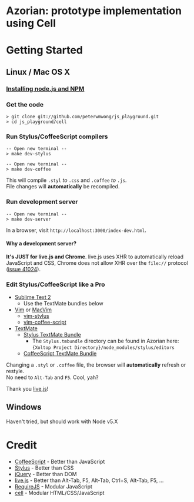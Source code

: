 Azorian: prototype implementation using Cell
============================================

Getting Started
===============

Linux / Mac OS X
----------------

### [Installing node.js and NPM](https://github.com/joyent/node/wiki/Installation)

### Get the code

    > git clone git://github.com/peterwmwong/js_playground.git
    > cd js_playground/cell

### Run Stylus/CoffeeScript compilers

    -- Open new terminal --
    > make dev-stylus

    -- Open new terminal --
    > make dev-coffee

This will compile `.styl` *to* `.css` and `.coffee` *to* `.js`.  
File changes will **automatically** be recompiled.

### Run development server

    -- Open new terminal --
    > make dev-server

In a browser, visit `http://localhost:3000/index-dev.html`.  

#### Why a development server?

**It's JUST for live.js and Chrome**. live.js uses XHR to automatically reload JavaScript and CSS, Chrome does not allow XHR over the `file://` protocol ([issue 41024](http://code.google.com/p/chromium/issues/detail?id=41024)).

### Edit Stylus/CoffeeScript like a Pro

* [Sublime Text 2](http://www.sublimetext.com/dev)
  * Use the TextMate bundles below
* [Vim](http://www.vim.org/) or [MacVim](http://code.google.com/p/macvim/)
  * [vim-stylus](https://github.com/wavded/vim-stylus)
  * [vim-coffee-script](https://github.com/kchmck/vim-coffee-script)
* [TextMate](http://macromates.com/)
  * [Stylus TextMate Bundle](https://github.com/LearnBoost/stylus/blob/master/docs/textmate.md)
    * The `Stylus.tmbundle` directory can be found in Azorian here: `{Xoltop Project Directory}/node_modules/stylus/editors`
  * [CoffeeScript TextMate Bundle](https://github.com/jashkenas/coffee-script-tmbundle)

Changing a `.styl` or `.coffee` file, the browser will **automatically** refresh or restyle.  
No need to `Alt-Tab` and `F5`. Cool, yah?

Thank you [live.js](http://livejs.com/)!


Windows
-------

Haven't tried, but should work with Node v5.X


Credit
======
* [CoffeeScript](http://jashkenas.github.com/coffee-script/) - Better than JavaScript
* [Stylus](http://learnboost.github.com/stylus/) - Better than CSS
* [jQuery](http://jquery.com/) - Better than DOM
* [live.js](http://livejs.com) - Better than Alt-Tab, F5, Alt-Tab, Ctrl+S, Alt-Tab, F5, ...
* [RequireJS](https://github.com/jrburke/requirejs) - Modular JavaScript
* [cell](https://github.com/peterwmwong/cell) - Modular HTML/CSS/JavaScript